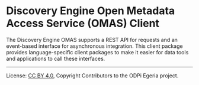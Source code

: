 <!-- SPDX-License-Identifier: CC-BY-4.0 -->
<!-- Copyright Contributors to the ODPi Egeria project. -->

# Discovery Engine Open Metadata Access Service (OMAS) Client

The Discovery Engine OMAS supports a REST API for requests and an event-based
interface for asynchronous integration.  This client
package provides language-specific client packages to make it easier
for data tools and applications to call these interfaces.

----
License: [CC BY 4.0](https://creativecommons.org/licenses/by/4.0/),
Copyright Contributors to the ODPi Egeria project.
